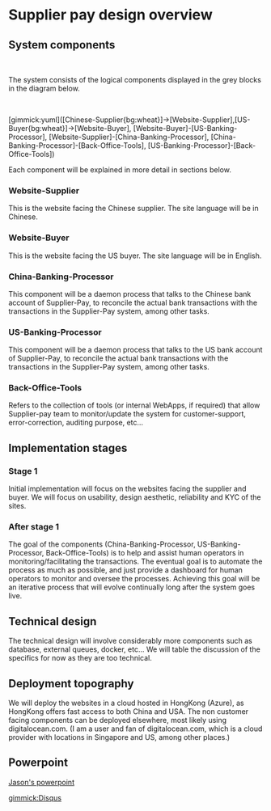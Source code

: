 # Supplier pay design overview

## System components

&nbsp;

The system consists of the logical components displayed in the grey blocks in the diagram below.

&nbsp;

[gimmick:yuml]([Chinese-Supplier{bg:wheat}]->[Website-Supplier],[US-Buyer{bg:wheat}]->[Website-Buyer], [Website-Buyer]-[US-Banking-Processor], [Website-Supplier]-[China-Banking-Processor], [China-Banking-Processor]-[Back-Office-Tools], [US-Banking-Processor]-[Back-Office-Tools])

Each component will be explained in more detail in sections below.

### Website-Supplier

This is the website facing the Chinese supplier.  The site language will be in Chinese.

### Website-Buyer

This is the website facing the US buyer.  The site language will be in English.

### China-Banking-Processor

This component will be a daemon process that talks to the Chinese bank account of Supplier-Pay, to reconcile the actual bank transactions with the transactions in the Supplier-Pay system, among other tasks.

### US-Banking-Processor

This component will be a daemon process that talks to the US bank account of Supplier-Pay, to reconcile the actual bank transactions with the transactions in the Supplier-Pay system, among other tasks.

### Back-Office-Tools

Refers to the collection of tools (or internal WebApps, if required) that allow Supplier-pay team to monitor/update the system for customer-support, error-correction, auditing purpose, etc...

## Implementation stages


### Stage 1

Initial implementation will focus on the websites facing the supplier and buyer.  We will focus on usability, design aesthetic, reliability and KYC of the sites.  

### After stage 1

The goal of the components (China-Banking-Processor, US-Banking-Processor, Back-Office-Tools) is to help and assist human operators in monitoring/facilitating the transactions.  The eventual goal is to automate the process as much as possible, and just provide a dashboard for human operators to monitor and oversee the processes.  Achieving this goal will be an iterative process that will evolve continually long after the system goes live.  


## Technical design

The technical design will involve considerably more components such as database, external queues, docker, etc...  We will table the discussion of the specifics for now as they are too technical.


## Deployment topography

We will deploy the websites in a cloud hosted in HongKong (Azure), as HongKong offers fast access to both China and USA.  The non customer facing components can be deployed elsewhere, most likely using digitalocean.com.  (I am a user and fan of digitalocean.com, which is a cloud provider with locations in Singapore and US, among other places.)


## Powerpoint

[Jason's powerpoint](http://eye.eastasia.cloudapp.azure.com/files/SupplierPayHighLevelDesign.pptx)

[gimmick:Disqus](supplierpay)